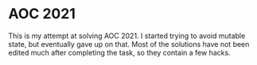 # AOC 2021
This is my attempt at solving AOC 2021. I started trying to avoid mutable state, but eventually gave up on that.
Most of the solutions have not been edited much after completing the task, so they contain a few hacks.
